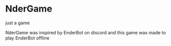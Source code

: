 # NderGame
just a game

NderGame was inspired by EnderBot on discord and this game was made to play EnderBot offline 
